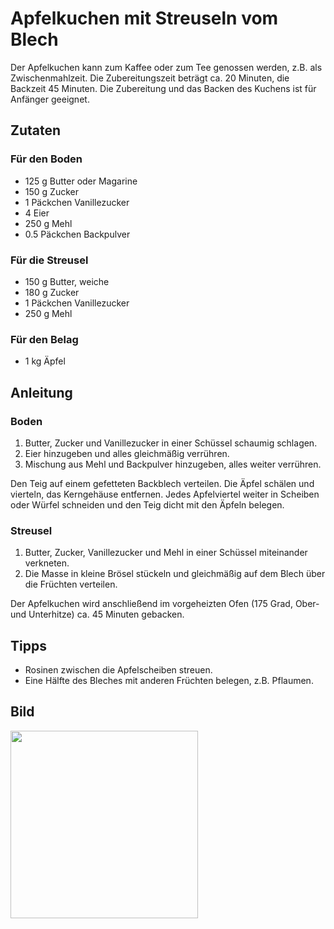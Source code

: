 # Apfelkuchen mit Streuseln vom Blech

Der Apfelkuchen kann zum Kaffee oder zum Tee genossen werden, z.B. als Zwischenmahlzeit.
Die Zubereitungszeit beträgt ca. 20 Minuten, die Backzeit 45 Minuten.
Die Zubereitung und das Backen des Kuchens ist für Anfänger geeignet.

## Zutaten

### Für den Boden
* 125 g Butter oder Magarine
* 150 g Zucker
* 1 Päckchen Vanillezucker
* 4 Eier
* 250 g Mehl
* 0.5 Päckchen Backpulver

### Für die Streusel
* 150 g Butter, weiche
* 180 g Zucker
* 1 Päckchen Vanillezucker
* 250 g Mehl

### Für den Belag
* 1 kg Äpfel
 

## Anleitung


### Boden
1. Butter, Zucker und Vanillezucker in einer Schüssel schaumig schlagen.
2. Eier hinzugeben und alles gleichmäßig verrühren.
3. Mischung aus Mehl und Backpulver hinzugeben, alles weiter verrühren.

Den Teig auf einem gefetteten Backblech verteilen.
Die Äpfel schälen und vierteln, das Kerngehäuse entfernen.
Jedes Apfelviertel weiter in Scheiben oder Würfel schneiden und den Teig dicht mit den Äpfeln belegen.

### Streusel
1. Butter, Zucker, Vanillezucker und Mehl in einer Schüssel miteinander verkneten.
2. Die Masse in kleine Brösel stückeln und gleichmäßig auf dem Blech über die Früchten verteilen.

Der Apfelkuchen wird anschließend im vorgeheizten Ofen (175 Grad, Ober- und Unterhitze) ca. 45 Minuten gebacken.

## Tipps

* Rosinen zwischen die Apfelscheiben streuen.
* Eine Hälfte des Bleches mit anderen Früchten belegen, z.B. Pflaumen.

## Bild

<img src="Apfelkuchen.png" width=300px>
